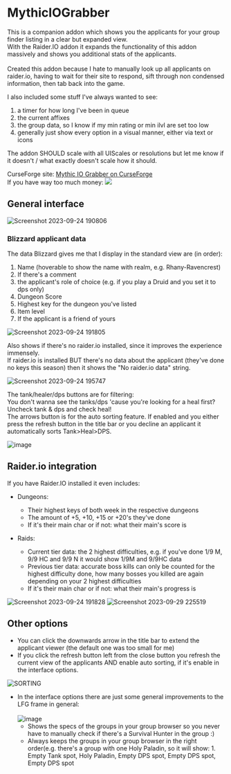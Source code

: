 # MythicIOGrabber


This is a companion addon which shows you the applicants for your group finder listing in a clear but expanded view.<br>
With the Raider.IO addon it expands the functionality of this addon massively and shows you additional stats of the applicants.<br><br>
Created this addon because I hate to manually look up all applicants on raider.io, having to wait for their site to respond, sift through non condensed information, then tab back into the game.

I also included some stuff I've always wanted to see: 
1. a timer for how long I've been in queue
2. the current affixes
3. the group data, so I know if my min rating or min ilvl are set too low
4. generally just show every option in a visual manner, either via text or icons

The addon SHOULD scale with all UIScales or resolutions but let me know if it doesn't / what exactly doesn't scale how it should.<br>

CurseForge site: [Mythic IO Grabber on CurseForge](https://legacy.curseforge.com/wow/addons/mythic-io-grabber)<br>
If you have way too much money:<picture>
  <a href="https://www.paypal.com/donate/?hosted_button_id=G3X525EXQGJCE">
  <img src="https://www.paypalobjects.com/en_US/i/btn/btn_donate_LG.gif">
  </a>
</picture>

## General interface
![Screenshot 2023-09-24 190806](https://github.com/NintendoLink07/MythicIOGrabber/assets/3246525/33d78cd8-90ce-4375-9bd6-04c7aac2bda9)

### Blizzard applicant data
The data Blizzard gives me that I display in the standard view are (in order):
1. Name (hoverable to show the name with realm, e.g. Rhany-Ravencrest)
2. If there's a comment
3. the applicant's role of choice (e.g. if you play a Druid and you set it to dps only)
4. Dungeon Score
5. Highest key for the dungeon you've listed
6. Item level
7. If the applicant is a friend of yours
   
![Screenshot 2023-09-24 191805](https://github.com/NintendoLink07/MythicIOGrabber/assets/3246525/56112352-aba2-4fd4-b92e-ba27d0e4ed80)

Also shows if there's no raider.io installed, since it improves the experience immensely. <br>
If raider.io is installed BUT there's no data about the applicant (they've done no keys this season) then it shows the "No raider.io data" string.

![Screenshot 2023-09-24 195747](https://github.com/NintendoLink07/MythicIOGrabber/assets/3246525/ca1e27f3-3c89-441e-abdb-de7857f72c56)

The tank/healer/dps buttons are for filtering:<br>
You don't wanna see the tanks/dps 'cause you're looking for a heal first? Uncheck tank & dps and check heal!<br>
The arrows button is for the auto sorting feature. If enabled and you either press the refresh button in the title bar or you decline an applicant it automatically sorts Tank>Heal>DPS.

![image](https://github.com/NintendoLink07/MythicIOGrabber/assets/3246525/bcb6052b-0550-4937-bf5b-262a794a656e)

## Raider.io integration
If you have Raider.IO installed it even includes:
- Dungeons:
	- Their highest keys of both week in the respective dungeons
	- The amount of +5, +10, +15 or +20's they've done
 	- If it's their main char or if not: what their main's score is

- Raids:
	- Current tier data: the 2 highest difficulties, e.g. if you've done 1/9 M, 9/9 HC and 9/9 N it would show 1/9M and 9/9HC data
	- Previous tier data: accurate boss kills can only be counted for the highest difficulty done, how many bosses you killed are again depending on your 2 highest difficulties
 	- If it's their main char or if not: what their main's progress is

![Screenshot 2023-09-24 191828](https://github.com/NintendoLink07/MythicIOGrabber/assets/3246525/41d5f965-2e47-4aad-b5cf-ce5cf5d20b77)
![Screenshot 2023-09-29 225519](https://github.com/NintendoLink07/MythicIOGrabber/assets/3246525/7bccdb50-b8c8-4097-a98e-6045eb3d16c3)


## Other options

- You can click the downwards arrow in the title bar to extend the applicant viewer (the default one was too small for me)
- If you click the refresh button left from the close button you refresh the current view of the applicants AND enable auto sorting, if it's enable in the interface options.

![SORTING](https://github.com/NintendoLink07/MythicIOGrabber/assets/3246525/887236e5-d4b8-4e9d-aec6-720c4daad932)
  
- In the interface options there are just some general improvements to the LFG frame in general:<br><br>
	![image](https://github.com/NintendoLink07/MythicIOGrabber/assets/3246525/442be8cc-af46-4d36-b0d5-2b1c36c8a91e)<br>
	- Shows the specs of the groups in your group browser so you never have to manually check if there's a Survival Hunter in the group :)
	- Always keeps the groups in your group browser in the right order(e.g. there's a group with one Holy Paladin, so it will show: 1. Empty Tank spot, Holy Paladin, Empty DPS spot, Empty DPS spot, Empty DPS spot
